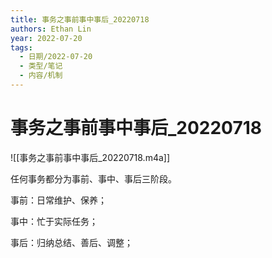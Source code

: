 ```yaml
---
title: 事务之事前事中事后_20220718
authors: Ethan Lin
year: 2022-07-20 
tags:
  - 日期/2022-07-20 
  - 类型/笔记 
  - 内容/机制 
---
```



# 事务之事前事中事后_20220718






![[事务之事前事中事后_20220718.m4a]]



任何事务都分为事前、事中、事后三阶段。

事前：日常维护、保养；

事中：忙于实际任务；

事后：归纳总结、善后、调整；